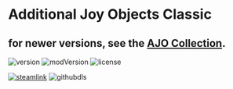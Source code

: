 # Additional Joy Objects Classic
## for newer versions, see the [AJO Collection](https://github.com/dninemfive/ajocollection).
![version](https://img.shields.io/badge/RimWorld-1.0-orange.svg) ![modVersion](https://img.shields.io/github/v/release/dninemfive/ajo-classic?color=brightgreen&label=Mod%20version) ![license](https://img.shields.io/badge/License-MIT-brightgreen.svg)

[![steamlink](https://raster.shields.io/steam/downloads/1543060282.png?color=blue&label=Workshop&logo=steam)](https://steamcommunity.com/sharedfiles/filedetails/?id=1543060282) ![githubdls](https://img.shields.io/github/downloads/dninemfive/ajo-classic/total?color=blue&label=Github&logo=github)